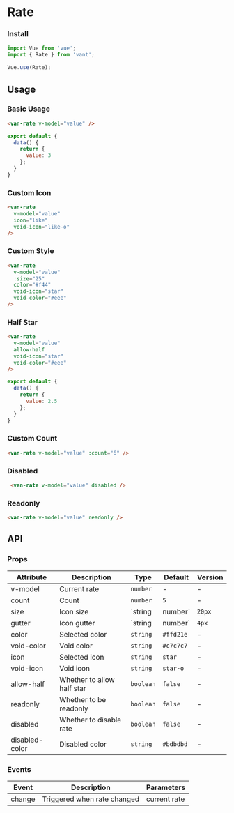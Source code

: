# Rate

### Install

``` javascript
import Vue from 'vue';
import { Rate } from 'vant';

Vue.use(Rate);
```

## Usage

### Basic Usage

```html
<van-rate v-model="value" />
```

```javascript
export default {
  data() {
    return {
      value: 3
    };
  }
}
```

### Custom Icon

```html
<van-rate
  v-model="value"
  icon="like"
  void-icon="like-o"
/>
```

### Custom Style

```html
<van-rate
  v-model="value"
  :size="25"
  color="#f44"
  void-icon="star"
  void-color="#eee"
/>
```

### Half Star

```html
<van-rate
  v-model="value"
  allow-half
  void-icon="star"
  void-color="#eee"
/>
```

```javascript
export default {
  data() {
    return {
      value: 2.5
    };
  }
}
```

### Custom Count

```html
<van-rate v-model="value" :count="6" />
```

### Disabled

```html
 <van-rate v-model="value" disabled />
```

### Readonly

```html
<van-rate v-model="value" readonly />
```

## API

### Props

| Attribute | Description | Type | Default | Version |
|------|------|------|------|------|
| v-model | Current rate | `number` | - | - |
| count | Count | `number` | `5` | - |
| size | Icon size| `string | number` | `20px` | - |
| gutter | Icon gutter | `string | number` | `4px` | - |
| color | Selected color | `string` | `#ffd21e` | - |
| void-color | Void color | `string` | `#c7c7c7` | - |
| icon | Selected icon | `string` | `star` | - |
| void-icon | Void icon | `string` | `star-o` | - |
| allow-half | Whether to allow half star | `boolean` | `false` | - |
| readonly | Whether to be readonly | `boolean` | `false` | - |
| disabled | Whether to disable rate | `boolean` | `false` | - |
| disabled-color | Disabled color | `string` | `#bdbdbd` | - |

### Events

| Event | Description | Parameters |
|------|------|------|
| change | Triggered when rate changed | current rate |
